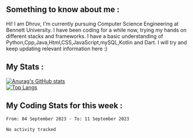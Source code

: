 ## Something to know about me : <br>
Hi! I am Dhruv, I'm currently pursuing Computer Science Engineering at Bennett University. I have been coding for a while now, trying my hands on different stacks and frameworks.
I have a basic understanding of Python,Cpp,Java,Html,CSS,JavaScript,mySQL,Kotlin and Dart. I will try and keep updating relevant information here :)
<br>

## My Stats : <br>
[![Anurag's GitHub stats](https://github-readme-stats.vercel.app/api?username=DhruvLawaniya&show_icons=true&theme=tokyonight&hide=prs,issues)](https://github.com/anuraghazra/github-readme-stats)<br>
[![Top Langs](https://github-readme-stats.vercel.app/api/top-langs/?username=DhruvLawaniya&theme=tokyonight)](https://github.com/anuraghazra/github-readme-stats)
## My Coding Stats for this week : <br>
<!--START_SECTION:waka-->

```txt
From: 04 September 2023 - To: 11 September 2023

No activity tracked
```

<!--END_SECTION:waka-->


<br>
